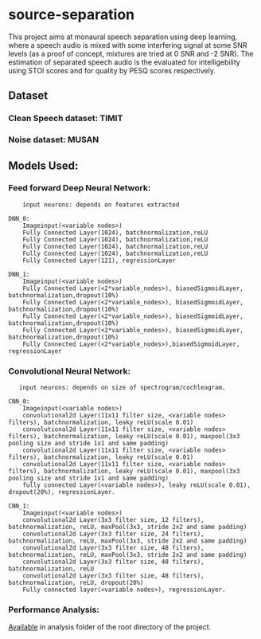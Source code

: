 # source-separation

This project aims at monaural speech separation using deep learning, where a speech audio is mixed with some interfering signal at some SNR levels (as a proof of concept, mixtures are tried at 0 SNR and -2 SNR). The estimation of separated speech audio is the evaluated for intelligebility using STOI scores and for quality by PESQ scores respectively.

## Dataset

### Clean Speech dataset: TIMIT

### Noise dataset: MUSAN

## Models Used:

### Feed forward Deep Neural Network:
        
        input neurons: depends on features extracted
        
```
DNN_0: 
    Imageinput(<variable nodes>)
    Fully Connected Layer(1024), batchnormalization,reLU
    Fully Connected Layer(1024), batchnormalization,reLU
    Fully Connected Layer(1024), batchnormalization,reLU
    Fully Connected Layer(1024), batchnormalization,reLU
    Fully Connected Layer(121), regressionLayer
```
```        
DNN_1: 
    Imageinput(<variable nodes>)
    Fully Connected Layer(<2*variable_nodes>), biasedSigmoidLayer, batchnormalization,dropout(10%)
    Fully Connected Layer(<2*variable_nodes>), biasedSigmoidLayer, batchnormalization,dropout(10%)
    Fully Connected Layer(<2*variable_nodes>), biasedSigmoidLayer, batchnormalization,dropout(10%)
    Fully Connected Layer(<2*variable_nodes>), biasedSigmoidLayer, batchnormalization,dropout(10%)
    Fully Connected Layer(<2*variable_nodes>),biasedSigmoidLayer, regressionLayer
```
        
### Convolutional Neural Network:

       input neurons: depends on size of spectrogram/cochleagram.
       
```
CNN_0:
    Imageinput(<variable nodes>)
    convolutional2d Layer(11x11 filter size, <variable nodes> filters), batchnormalization, leaky reLU(scale 0.01)
    convolutional2d Layer(11x11 filter size, <variable nodes> filters), batchnormalization, leaky reLU(scale 0.01), maxpool(3x3 pooling size and stride 1x1 and same padding)
    convolutional2d Layer(11x11 filter size, <variable nodes> filters), batchnormalization, leaky reLU(scale 0.01)
    convolutional2d Layer(11x11 filter size, <variable nodes> filters), batchnormalization, leaky reLU(scale 0.01), maxpool(3x3 pooling size and stride 1x1 and same padding)
    fully connected Layer(<variable nodes>), leaky reLU(scale 0.01), dropout(20%), regressionLayer.
```
       
```
CNN_1: 
    Imageinput(<variable nodes>)
    convolutional2d Layer(3x3 filter size, 12 filters), batchnormalization, reLU, maxPool(3x3, stride 2x2 and same padding) 
    convolutional2d Layer(3x3 filter size, 24 filters), batchnormalization, reLU, maxPool(3x3, stride 2x2 and same padding) 
    convolutional2d Layer(3x3 filter size, 48 filters), batchnormalization, reLU, maxPool(3x3, stride 2x2 and same padding) 
    convolutional2d Layer(3x3 filter size, 48 filters), batchnormalization, reLU 
    convolutional2d Layer(3x3 filter size, 48 filters), batchnormalization, reLU, dropout(20%) 
    Fully connected layer(<variable nodes>), regressionLayer.
```
       
       
 ### Performance Analysis: 

[Available](https://github.com/t6nand/source-separation/blob/master/analysis/performance_analysis.pdf) in analysis folder of the root directory of the project. 
